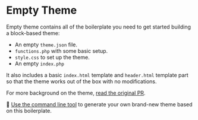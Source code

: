 # Empty Theme

Empty theme contains all of the boilerplate you need to get started building a block-based theme: 

- An empty `theme.json` file. 
- `functions.php` with some basic setup.
- `style.css` to set up the theme.
- An empty `index.php`

It also includes a basic `index.html` template and `header.html` template part so that the theme works out of the box with no modifications. 

For more background on the theme, [read the original PR](https://github.com/WordPress/theme-experiments/pull/81). 

🌟 [Use the command line tool](https://github.com/WordPress/theme-experiments#generating-your-own-starter-theme) to generate your own brand-new theme based on this boilerplate.